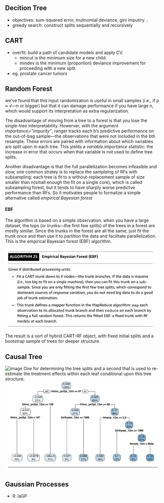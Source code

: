 ## Decition Tree
- objectives: sum-squared error, mulinomial deviance, gini imputiry .. 
- greedy search: construct splits sequentially and recursively

## CART
- overfit: build a path of candidate models and apply CV.
  - mincut is the minimum size for a new child. 
  - mindev is the minimum (proportion) deviance improvement for proceeding with a new split.
- eg. prostate cancer tumors


## Random Forest
we’ve found that this input randomization is useful in small samples (i.e., if p ≈ √—n or bigger) but that it can damage performance if you have large n, which would support its interpretation as extra regularization.

The disadvantage of moving from a tree to a forest is that you lose the single-tree interpretability. Howerver, with the argument *importance="impurity"*, ranger tracks each b’s predictive performance on the out-of-bag sample—the observations that were not included in the bth resample. These errors are paired with information about which variables are split upon in each tree. This yields a *variable.importance* statistic: the increase in error that occurs when that variable is not used to define tree splits.

Another disadvantage is that the full parallelization becomes infeasible and slow, one common stratey is to replace the sampleing of RFs with subsampling: each tree is fit to a without-replacement sample of size smaller than n(small enough the fit on a single core), which is called subsampling forest, but it tends to have sharply worse predictve performance than RFs. So it motivates people to formalize a simple alternative called *empirical Bayesian forest*

#### EBF
The algorithm is based on a simple observation: when you have a large dataset, the tops (or trunks—the first few splits) of the trees in a forest are mostly similar. Since the trunks in the forest are all the same, just fit the trunk once and then use it to partition the data and facilitate parallelization. This is the empirical Bayesian forest (EBF) algorithm.

![image](/pic/EBF.png)
The result is a sort of hybrid CART-RF object, with fixed initial splits and a bootstrap sample of trees for deeper structure.

## Causal Tree
![image](/pic/causal_tree.png)
One for determining the tree splits and a second that is used to re-estimate the treatment effects within each leaf conditional upon this tree structure.
![image](/pic/OHIE_causal_tree.png)

## Gaussian Processes
- R: laGP
